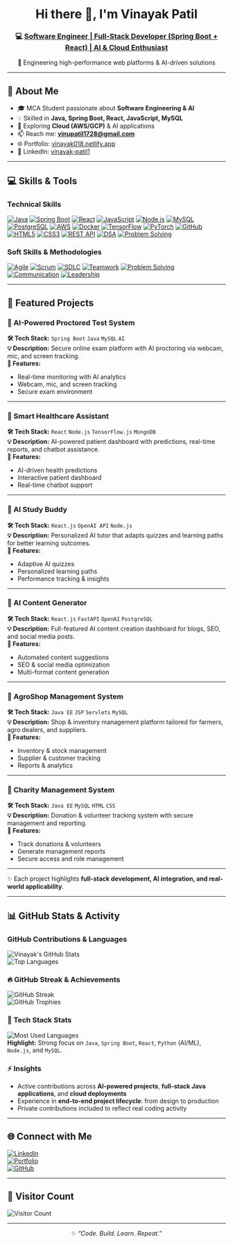 # <h1 align="center">Hi there 👋, I'm Vinayak Patil</h1>
<h3 align="center">
💻 <a href="https://vinayak018.netlify.app/">Software Engineer | Full-Stack Developer (Spring Boot + React) | AI & Cloud Enthusiast</a>
</h3>
<p align="center">
🚀 Engineering high-performance web platforms & AI-driven solutions
</p>

---

## 🚀 About Me  
- 🎓 MCA Student passionate about **Software Engineering & AI**  
- 💡 Skilled in **Java, Spring Boot, React, JavaScript, MySQL**  
- 🌱 Exploring **Cloud (AWS/GCP)** & AI applications  
- 📫 Reach me: **vinupatil1728@gmail.com**  
- 🌐 Portfolio: [vinayak018.netlify.app](https://vinayak018.netlify.app/)  
- 🔗 LinkedIn: [vinayak-patil1](https://www.linkedin.com/in/vinayak-patil1)

---

## 💻 Skills & Tools  

### **Technical Skills**
[![Java](https://img.shields.io/badge/Java-ED8B00?style=for-the-badge&logo=openjdk&logoColor=white)](https://github.com/vinayakpatil99)
[![Spring Boot](https://img.shields.io/badge/SpringBoot-6DB33F?style=for-the-badge&logo=spring&logoColor=white)](https://github.com/vinayakpatil99)
[![React](https://img.shields.io/badge/React-20232A?style=for-the-badge&logo=react&logoColor=61DAFB)](https://github.com/vinayakpatil99)
[![JavaScript](https://img.shields.io/badge/JavaScript-F7DF1E?style=for-the-badge&logo=javascript&logoColor=black)](https://github.com/vinayakpatil99)
[![Node.js](https://img.shields.io/badge/Node.js-339933?style=for-the-badge&logo=node.js&logoColor=white)](https://github.com/vinayakpatil99)
[![MySQL](https://img.shields.io/badge/MySQL-4479A1?style=for-the-badge&logo=mysql&logoColor=white)](https://github.com/vinayakpatil99)
[![PostgreSQL](https://img.shields.io/badge/PostgreSQL-336791?style=for-the-badge&logo=postgresql&logoColor=white)](https://github.com/vinayakpatil99)
[![AWS](https://img.shields.io/badge/AWS-232F3E?style=for-the-badge&logo=amazonaws&logoColor=white)](https://github.com/vinayakpatil99)
[![Docker](https://img.shields.io/badge/Docker-2496ED?style=for-the-badge&logo=docker&logoColor=white)](https://github.com/vinayakpatil99)
[![TensorFlow](https://img.shields.io/badge/TensorFlow-FF6F00?style=for-the-badge&logo=tensorflow&logoColor=white)](https://github.com/vinayakpatil99)
[![PyTorch](https://img.shields.io/badge/PyTorch-EE4C2C?style=for-the-badge&logo=PyTorch&logoColor=white)](https://github.com/vinayakpatil99)
[![GitHub](https://img.shields.io/badge/GitHub-100000?style=for-the-badge&logo=github&logoColor=white)](https://github.com/vinayakpatil99)
[![HTML5](https://img.shields.io/badge/HTML5-E34F26?style=for-the-badge&logo=html5&logoColor=white)](https://github.com/vinayakpatil99)
[![CSS3](https://img.shields.io/badge/CSS3-1572B6?style=for-the-badge&logo=css3&logoColor=white)](https://github.com/vinayakpatil99)
[![REST API](https://img.shields.io/badge/REST_API-FF6C37?style=for-the-badge&logo=postman&logoColor=white)](https://github.com/vinayakpatil99)
[![DSA](https://img.shields.io/badge/DSA-4CAF50?style=for-the-badge&logo=algorithm&logoColor=white)](https://leetcode.com/vinayakpatil99/)
[![Problem Solving](https://img.shields.io/badge/Problem_Solving-4CAF50?style=for-the-badge&logo=leetcode&logoColor=white)](https://leetcode.com/vinayakpatil99/)

### **Soft Skills & Methodologies**
[![Agile](https://img.shields.io/badge/Agile-0052CC?style=for-the-badge&logo=agile&logoColor=white)](https://github.com/vinayakpatil99)
[![Scrum](https://img.shields.io/badge/Scrum-5B5B5B?style=for-the-badge&logo=scrum&logoColor=white)](https://github.com/vinayakpatil99)
[![SDLC](https://img.shields.io/badge/SDLC-0A0A0A?style=for-the-badge&logo=visual-studio-code&logoColor=white)](https://github.com/vinayakpatil99)
[![Teamwork](https://img.shields.io/badge/Teamwork-FF9800?style=for-the-badge&logo=slack&logoColor=white)](https://github.com/vinayakpatil99)
[![Problem Solving](https://img.shields.io/badge/Problem_Solving-4CAF50?style=for-the-badge&logo=leetcode&logoColor=white)](https://leetcode.com/vinayakpatil99/)
[![Communication](https://img.shields.io/badge/Communication-2196F3?style=for-the-badge&logo=discord&logoColor=white)](https://github.com/vinayakpatil99)
[![Leadership](https://img.shields.io/badge/Leadership-F44336?style=for-the-badge&logo=github&logoColor=white)](https://github.com/vinayakpatil99)

---

## 📂 Featured Projects  

### 🔹 AI-Powered Proctored Test System  
**🛠 Tech Stack:** `Spring Boot` `Java` `MySQL` `AI`  
**💡 Description:** Secure online exam platform with AI proctoring via webcam, mic, and screen tracking.  
**🎨 Features:**  
- Real-time monitoring with AI analytics  
- Webcam, mic, and screen tracking  
- Secure exam environment  

---

### 🔹 Smart Healthcare Assistant  
**🛠 Tech Stack:** `React` `Node.js` `TensorFlow.js` `MongoDB`  
**💡 Description:** AI-powered patient dashboard with predictions, real-time reports, and chatbot assistance.  
**🎨 Features:**  
- AI-driven health predictions  
- Interactive patient dashboard  
- Real-time chatbot support  

---

### 🔹 AI Study Buddy  
**🛠 Tech Stack:** `React.js` `OpenAI API` `Node.js`  
**💡 Description:** Personalized AI tutor that adapts quizzes and learning paths for better learning outcomes.  
**🎨 Features:**  
- Adaptive AI quizzes  
- Personalized learning paths  
- Performance tracking & insights  

---

### 🔹 AI Content Generator  
**🛠 Tech Stack:** `React.js` `FastAPI` `OpenAI` `PostgreSQL`  
**💡 Description:** Full-featured AI content creation dashboard for blogs, SEO, and social media posts.  
**🎨 Features:**  
- Automated content suggestions  
- SEO & social media optimization  
- Multi-format content generation  

---

### 🔹 AgroShop Management System  
**🛠 Tech Stack:** `Java EE` `JSP` `Servlets` `MySQL`  
**💡 Description:** Shop & inventory management platform tailored for farmers, agro dealers, and suppliers.  
**🎨 Features:**  
- Inventory & stock management  
- Supplier & customer tracking  
- Reports & analytics  

---

### 🔹 Charity Management System  
**🛠 Tech Stack:** `Java EE` `MySQL` `HTML` `CSS`  
**💡 Description:** Donation & volunteer tracking system with secure management and reporting.  
**🎨 Features:**  
- Track donations & volunteers  
- Generate management reports  
- Secure access and role management  

---

✨ Each project highlights **full-stack development, AI integration, and real-world applicability**.

---
## 📊 GitHub Stats & Activity  

### GitHub Contributions & Languages  
![Vinayak's GitHub Stats](https://github-readme-stats.vercel.app/api?username=vinayakpatil99&show_icons=true&theme=tokyonight&count_private=true&include_all_commits=true)  
![Top Languages](https://github-readme-stats.vercel.app/api/top-langs/?username=vinayakpatil99&layout=compact&theme=tokyonight&hide=html,css)  

### 🔥 GitHub Streak & Achievements  
![GitHub Streak](https://github-readme-streak-stats.herokuapp.com/?user=vinayakpatil99&theme=tokyonight)  
![GitHub Trophies](https://github-profile-trophy.vercel.app/?username=vinayakpatil99&theme=tokyonight&column=7)  

### 🧰 Tech Stack Stats  
![Most Used Languages](https://github-readme-stats.vercel.app/api/top-langs/?username=vinayakpatil99&langs_count=10&theme=tokyonight&layout=compact)  
**Highlight:** Strong focus on `Java`, `Spring Boot`, `React`, `Python` (AI/ML), `Node.js`, and `MySQL`.  

### ⚡️ Insights  
- Active contributions across **AI-powered projects**, **full-stack Java applications**, and **cloud deployments**  
- Experience in **end-to-end project lifecycle**: from design to production  
- Private contributions included to reflect real coding activity  

---

## 🌐 Connect with Me  

[![LinkedIn](https://img.shields.io/badge/LinkedIn-blue?style=for-the-badge&logo=linkedin)](https://www.linkedin.com/in/vinayak-patil1)  
[![Portfolio](https://img.shields.io/badge/Portfolio-FF5722?style=for-the-badge&logo=web)](https://vinayak018.netlify.app/)  
[![GitHub](https://img.shields.io/badge/GitHub-black?style=for-the-badge&logo=github)](https://github.com/vinayakpatil99)

---

## 👀 Visitor Count  

![Visitor Count](https://profile-counter.glitch.me/vinayakpatil99/count.svg)

---

<p align="center">
✨ <i>“Code. Build. Learn. Repeat.”</i>
</p>
